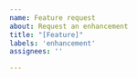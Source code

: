 ```yaml
---
name: Feature request
about: Request an enhancement
title: "[Feature]"
labels: 'enhancement'
assignees: ''

---
```

